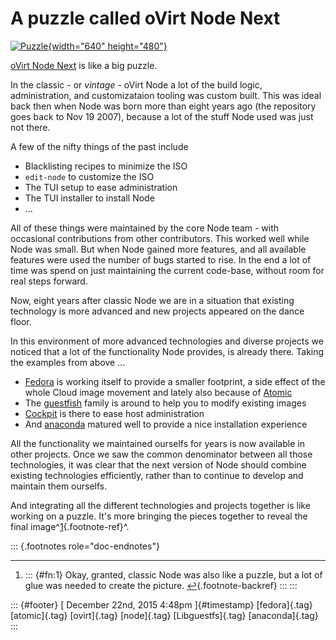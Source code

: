 A puzzle called oVirt Node Next
===============================

[![Puzzle](https://farm2.staticflickr.com/1304/583229971_a3e498ec18_z.jpg){width="640"
height="480"}](https://www.flickr.com/photos/ajgelado/583229971/in/photolist-TxcXa-8e1tCA-b1CFLZ-d4W64-5as43z-4fV9VE-6Zitwt-mf9vjr-xnhd8U-bbSdSF-9aQ5rN-4qFLRz-55wNmm-5TZQTM-5g2tSn-6NiA1j-6fwaFg-e8zRBD-rPXdjs-6iY2vH-PEtas-HQB4-4xJtR3-bBvjFf-5ugeqj-4tmQPr-5mueLj-oS52xG-e7jCAt-8FqNnZ-E6fPg-7bfimU-5fa48-9cAuPJ-dGThP-7bfhL1-4fQz9t-9nwAHf-dSguuU-88jeD-uQ7Qp-b26ciz-BBPfx-7nAsHi-a2uKaZ-e5D9tK-qBMujW-aQppYa-8QEgCF-azxz7L/ "Puzzle")

[oVirt Node Next](http://www.ovirt.org/Node/4.0) is like a big puzzle.

In the classic - or *vintage* - oVirt Node a lot of the build logic,
administration, and customizataion tooling was custom built. This was
ideal back then when Node was born more than eight years ago (the
repository goes back to Nov 19 2007), because a lot of the stuff Node
used was just not there.

A few of the nifty things of the past include

-   Blacklisting recipes to minimize the ISO
-   `edit-node` to customize the ISO
-   The TUI setup to ease administration
-   The TUI installer to install Node
-   ...

All of these things were maintained by the core Node team - with
occasional contributions from other contributors. This worked well while
Node was small. But when Node gained more features, and all available
features were used the number of bugs started to rise. In the end a lot
of time was spend on just maintaining the current code-base, without
room for real steps forward.

Now, eight years after classic Node we are in a situation that existing
technology is more advanced and new projects appeared on the dance
floor.

In this environment of more advanced technologies and diverse projects
we noticed that a lot of the functionality Node provides, is already
there. Taking the examples from above ...

-   [Fedora](http://www.fedoraproject.org) is working itself to provide
    a smaller footprint, a side effect of the whole Cloud image movement
    and lately also because of [Atomic](http://www.projectatomic.io)
-   The [guestfish](http://libguestfs.org/) family is around to help you
    to modify existing images
-   [Cockpit](http://cockpit-project.org/) is there to ease host
    administration
-   And [anaconda](https://github.com/fabiand/anaconda) matured well to
    provide a nice installation experience

All the functionality we maintained ourselfs for years is now available
in other projects. Once we saw the common denominator between all those
technologies, it was clear that the next version of Node should combine
existing technologies efficiently, rather than to continue to develop
and maintain them ourselfs.

And integrating all the different technologies and projects together is
like working on a puzzle. It's more bringing the pieces together to
reveal the final image^[1](#fn:1){.footnote-ref}^.

::: {.footnotes role="doc-endnotes"}

------------------------------------------------------------------------

1.  ::: {#fn:1}
    Okay, granted, classic Node was also like a puzzle, but a lot of
    glue was needed to create the
    picture. [↩︎](#fnref:1){.footnote-backref}
    :::
:::

::: {#footer}
[ December 22nd, 2015 4:48pm ]{#timestamp} [fedora]{.tag} [atomic]{.tag}
[ovirt]{.tag} [node]{.tag} [Libguestfs]{.tag} [anaconda]{.tag}
:::
